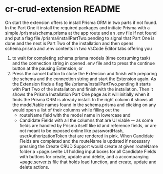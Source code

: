 # cr-crud-extension README

On start the extension offers to install Prisma ORM
in two parts if not found.
In the Part One it install the required packages and
initiate Prisma with a simple /prisma/schema.prisma
at the app route and an .env file if not found and put
a flag file /prisma/installPartTwo.pending to signal
that Part One is done and the next is Part Two of the
installation and then opens schema.prisma and .env
contents in two VsCode Editor tabs offering you

1. to wait for completing schema.prisma models (time
   consuming task) and the connection string in opened
   .env file and to press the continue button at the
   pausing Extension, or
2. Press the cancel button to close the Extension and
   finish with preparing the schema and the connection
   string and start the Extension again. As the Extension
   finds a flag file /prisma/installPartTwo.pending it
   starts with Part Two of the installation and finish
   with the installation.
   Then it shows the Prisma Installation Part One page as it
   will initially when it finds the Prisma ORM is already
   install.
   In the right column it shows all the model/table names found
   in the schema.prisma and clicking on any would open a list
   of their columns while filling out the
   - routeName field with the model name in lowercase and
   - Candidate Fields with all the columns that are UI viable
     -- as some fields are handled by Prisma itself like
     id and reference fields, or are not meant to be exposed
     online like passwordHash, userAuthorizationToken that
     are rendered in pink.
     When Candidate Fields are completed and the routeName is
     updated if necessary pressing the Create CRUD Support would
     create at given routeName folder a +page.svelte UI holding
     input boxes for all Candidate Fields with buttons for create,
     update and delete, and a accompanying +page.server.ts file
     that holds load function, and create, update and delete actions.
